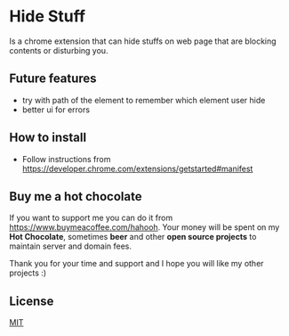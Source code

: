 # Hide Stuff
Is a chrome extension that can hide stuffs on web page that are blocking contents or disturbing you. 

## Future features
* try with path of the element to remember which element user hide
* better ui for errors

## How to install
* Follow instructions from https://developer.chrome.com/extensions/getstarted#manifest

## Buy me a hot chocolate
If you want to support me you can do it from https://www.buymeacoffee.com/hahooh. Your money will be spent on my <b>Hot Chocolate</b>, sometimes <b>beer</b> and other <b>open source projects</b> to maintain server and domain fees.

Thank you for your time and support and I hope you will like my other projects :) 

## License
[MIT](https://github.com/hahooh/hide-stuff/blob/master/LICENSE)